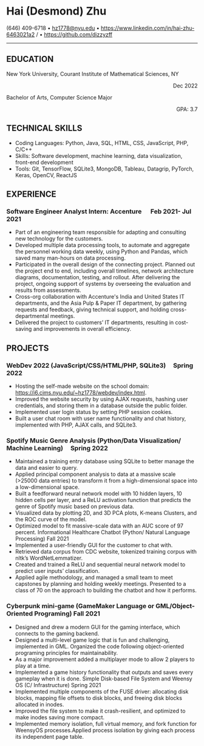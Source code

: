 # Hai (Desmond) Zhu

(646) 409-6718 • hz1778@nyu.edu • <https://www.linkedin.com/in/hai-zhu-6463021a2> / • <https://github.com/dizzyzff>

------------

## EDUCATION

New York University, Courant Institute of Mathematical Sciences, NY <p align="right">Dec 2022</p> Bachelor of Arts, Computer Science Major <p align="right">GPA: 3.7<p>

## TECHNICAL SKILLS

* Coding Languages: Python, Java, SQL, HTML, CSS, JavaScript, PHP, C/C++
* Skills: Software development, machine learning, data visualization, front-end development
* Tools: Git, TensorFlow, SQLite3, MongoDB, Tableau, Datagrip, PyTorch, Keras, OpenCV, ReactJS

## EXPERIENCE

### Software Engineer Analyst Intern: Accenture &nbsp;&nbsp;&nbsp;&nbsp; Feb 2021- Jul 2021

* Part of an engineering team responsible for adapting and consulting new technology for the customers.
* Developed multiple data processing tools, to automate and aggregate the personnel working data weekly, using Python and Pandas, which saved many man-hours on data processing.
* Participated in the overall design of the connecting project. Planned out the project end to end, including overall timelines, network architecture diagrams, documentation, testing, and rollout. After delivering the project, ongoing support of systems by overseeing the evaluation and results from assessments.
* Cross-org collaboration with Accenture's India and United States IT departments, and the Asia Pulp & Paper IT department, by gathering requests and feedback, giving technical support, and holding cross-departmental meetings.
* Delivered the project to customers’ IT departments, resulting in cost-saving and improvements in overall efficiency.

## PROJECTS

### WebDev 2022 (JavaScript/CSS/HTML/PHP, SQLite3) &nbsp;&nbsp;&nbsp;&nbsp;Spring 2022

* Hosting the self-made website on the school domain: <https://i6.cims.nyu.edu/~hz1778/webdev/index.html>.
* Improved the website security by using AJAX requests, hashing user credentials, and storing them in a database outside the public folder.
* Implemented user login status by setting PHP session cookies.
* Built a user chat room with user name functionality and chat history, implemented with PHP, AJAX calls, and SQLite3.

### Spotify Music Genre Analysis (Python/Data Visualization/ Machine Learning) &nbsp;&nbsp;&nbsp;&nbsp;Spring 2022

* Maintained a training entry database using SQLite to better manage the data and easier to query.
* Applied principal component analysis to data at a massive scale (>25000 data entries) to transform it from a high-dimensional space into a low-dimensional space.
* Built a feedforward neural network model with 10 hidden layers, 10 hidden cells per layer, and a ReLU activation function that predicts the genre of Spotify music based on previous data.
* Visualized data by plotting 2D, and 3D PCA plots, K-means Clusters, and the ROC curve of the model.
* Optimized model to fit massive-scale data with an AUC score of 97 percent. Informational Healthcare Chatbot (Python/ Natural Language Processing) Fall 2021
* Implemented a user-friendly GUI for the customer to chat with.
* Retrieved data corpus from CDC website, tokenized training corpus with nltk’s WordNetLemmatizer.
* Created and trained a ReLU and sequential neural network model to predict user inputs’ classification.
* Applied agile methodology, and managed a small team to meet capstones by planning and holding weekly meetings. Presented to a class of 70 on the approach to building the chatbot and how it performs.

### Cyberpunk mini-game (GameMaker Language or GML/Object-Oriented Programing) Fall 2021

* Designed and drew a modern GUI for the gaming interface, which connects to the gaming backend.
* Designed a multi-level game logic that is fun and challenging, implemented in GML. Organized the code following object-oriented programing principles for maintainability.
* As a major improvement added a multiplayer mode to allow 2 players to play at a time.
* Implemented a game history functionality that outputs and saves every gameplay when it is done. Simple Disk-based File System and Weensy OS (C/ Infrastructure) Spring 2021
* Implemented multiple components of the FUSE driver: allocating disk blocks, mapping file offsets to disk blocks, and freeing disk blocks allocated in inodes.
* Improved the file system to make it crash-resilient, and optimized to make inodes saving more compact.
* Implemented memory isolation, full virtual memory, and fork function for WeensyOS processes.Applied process isolation by giving each process its independent page table.
